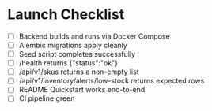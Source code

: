 # Launch Checklist

- [ ] Backend builds and runs via Docker Compose
- [ ] Alembic migrations apply cleanly
- [ ] Seed script completes successfully
- [ ] /health returns {"status":"ok"}
- [ ] /api/v1/skus returns a non-empty list
- [ ] /api/v1/inventory/alerts/low-stock returns expected rows
- [ ] README Quickstart works end-to-end
- [ ] CI pipeline green
